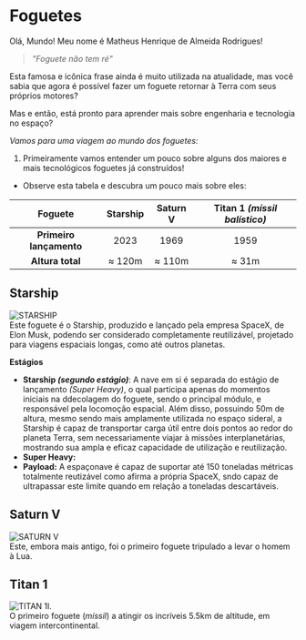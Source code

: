 # **Foguetes**

Olá, Mundo! Meu nome é Matheus Henrique de Almeida Rodrigues!
>*"Foguete não tem ré"*

Esta famosa e icônica frase ainda é muito utilizada na atualidade, mas você sabia que agora é possível fazer um foguete retornar à Terra com seus próprios motores?

Mas e então, está pronto para aprender mais sobre engenharia e tecnologia no espaço?

*Vamos para uma viagem ao mundo dos foguetes:*

1. Primeiramente vamos entender um pouco sobre alguns dos maiores e mais tecnológicos foguetes já construídos!
* Observe esta tabela e descubra um pouco mais sobre eles:

| Foguete | Starship | Saturn V | Titan 1 *(míssil balístico)* |
|:------------------------:|:------------------------:|:------------------------:|:------------------------:|
| **Primeiro lançamento** | 2023 | 1969 | 1959 |
| **Altura total** | ≈ 120m | ≈ 110m | ≈ 31m |

## Starship

![STARSHIP](https://i0.wp.com/spacenews.com/wp-content/uploads/2024/05/starship-ift4-wdr.jpg?fit=1200%2C899&ssl=1)  
Este foguete é o Starship, produzido e lançado pela empresa SpaceX, de Elon Musk, podendo ser considerado completamente reutilizável, projetado para viagens espaciais longas, como até outros planetas.

**Estágios**
* **Starship *(segundo estágio)***:
A nave em si é separada do estágio de lançamento *(Super Heavy)*, o qual participa apenas do momentos iniciais na ddecolagem do foguete, sendo o principal módulo, e responsável pela locomoção espacial.
Além disso, possuindo 50m de altura, mesmo sendo mais amplamente utilizada no espaço sideral, a Starship é capaz de transportar carga útil entre dois pontos ao redor do planeta Terra, sem necessariamente viajar à missões interplanetárias, mostrando sua ampla e eficaz capacidade de utilização e reutilização.
* **Super Heavy:**
* **Payload:**
A espaçonave é capaz de suportar até 150 toneladas métricas totalmente reutizável como afirma a própria SpaceX, sndo capaz de ultrapassar este limite quando em relação a toneladas descartáveis.

## Saturn V

![SATURN V](https://cdn.firespring.com/images/1342c702-38be-4aaa-89db-5663555b7ff9.jpg)  
Este, embora mais antigo, foi o primeiro foguete tripulado a levar o homem à Lua.

## Titan 1

![TITAN 1l.](https://upload.wikimedia.org/wikipedia/commons/thumb/9/9a/Titan_1_ICBM.jpg/600px-Titan_1_ICBM.jpg)  
O primeiro foguete (*míssil*) a atingir os incríveis 5.5km de altitude, em viagem intercontinental.


